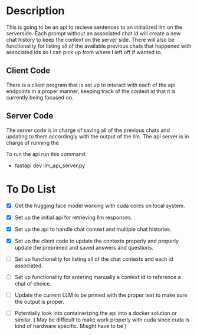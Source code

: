# Description

This is going to be an api to recieve sentences to an initialized llm on the serverside. Each prompt without an associated chat id will create a new chat history to keep the context on the server side. There will also be functionality for listing all of the available previous chats that happened with associated ids so I can pick up from where I left off if wanted to.

## Client Code
There is a client program that is set up to interact with each of the api endpoints in a proper manner, keeping track of the context id that it is currently being focused on.

## Server Code
The server code is in charge of saving all of the previous chats and updating to them accordingly with the output of the llm. The api server is in charge of running the 

To run the api run this command:
- fastapi dev llm_api_server.py

# To Do List

- [x] Get the hugging face model working with cuda cores on local system.
- [x] Set up the initial api for retrieving llm responses.
- [x] Set up the api to handle chat context and multiple chat histories.
- [x] Set up the client code to update the contexts properly and properly update the preprimed and saved answers and questions.
- [ ] Set up functionality for listing all of the chat contexts and each id associated.
- [ ] Set up functionality for entering manually a context id to reference a chat of choice.
- [ ] Update the current LLM to be primed with the proper text to make sure the output is proper.
- [ ] Potentially look into containerizing the api into a docker solution or similar. ( May be difficult to make work properly with cuda since cuda is kind of hardware specific. Misght have to be )


